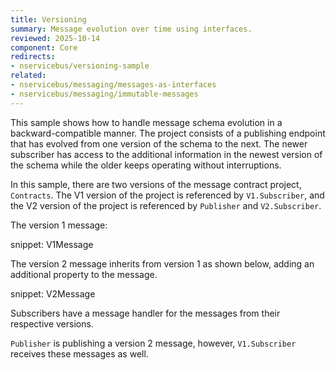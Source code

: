 ```yaml
---
title: Versioning
summary: Message evolution over time using interfaces.
reviewed: 2025-10-14
component: Core
redirects:
- nservicebus/versioning-sample
related:
- nservicebus/messaging/messages-as-interfaces
- nservicebus/messaging/immutable-messages
---
```


This sample shows how to handle message schema evolution in a backward-compatible manner. The project consists of a publishing endpoint that has evolved from one version of the schema to the next. The newer subscriber has access to the additional information in the newest version of the schema while the older keeps operating without interruptions.

In this sample, there are two versions of the message contract project, `Contracts`. The V1 version of the project is referenced by `V1.Subscriber`, and the V2 version of the project is referenced by `Publisher` and `V2.Subscriber`.

The version 1 message:

snippet: V1Message

The version 2 message inherits from version 1 as shown below, adding an additional property to the message.

snippet: V2Message

Subscribers have a message handler for the messages from their respective versions.

`Publisher` is publishing a version 2 message, however, `V1.Subscriber` receives these messages as well.
